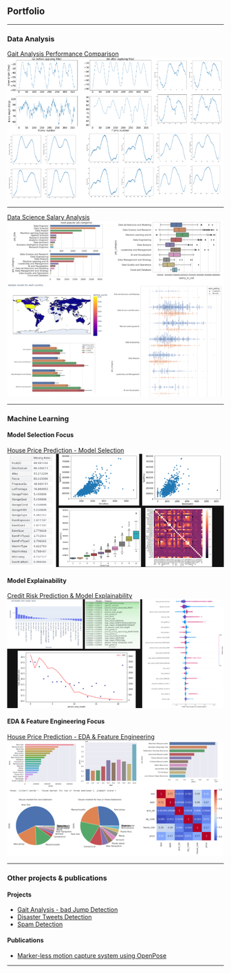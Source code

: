 ## Portfolio

---

### Data Analysis

[Gait Analysis Performance Comparison](/data_analysis_p1)
<img src="images/thumbnail_images/running_analysis.png?raw=true"/>

---
[Data Science Salary Analysis](/data_analysis_p2)
<img src="images/thumbnail_images/data_science_salary_analysis.png?raw=true"/>

---
### Machine Learning

#### Model Selection Focus
[House Price Prediction - Model Selection](/machine_learning_p1)
<img src="images/thumbnail_images/house_price_prediction_model_selection.drawio.png?raw=true"/>

#### Model Explainability
[Credit Risk Prediction & Model Explainability](/machine_learning_p2)
<img src="images/thumbnail_images/credit_risk_prediction.png?raw=true"/>

#### EDA & Feature Engineering Focus
[House Price Prediction - EDA & Feature Engineering](/machine_learning_p3)
<img src="images/thumbnail_images/house_price_prediction.png?raw=true"/>

---

### Other projects & publications
#### Projects
- [Gait Analysis - bad Jump Detection](https://github.com/bfeng1/Jump-Classification-Project/)
- [Disaster Tweets Detection](https://github.com/bfeng1/Disaster-Tweets-Detection/)
- [Spam Detection](https://www.kaggle.com/code/binfeng2021/spam-detection-deep-learning-project/)

#### Publications
- [Marker-less motion capture system using OpenPose](https://www.spiedigitallibrary.org/conference-proceedings-of-spie/12101/121010B/Marker-less-motion-capture-system-using-OpenPose/10.1117/12.2619059.short/)

---
